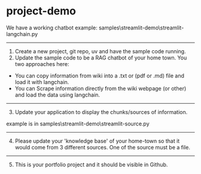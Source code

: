 # project-demo
We have a working chatbot example:
samples\streamlit-demo\streamlit-langchain.py

----------------------------------------------

1. Create a new project, git repo, uv and have the sample code running.
2. Update the sample code to be a RAG chatbot of your home town.
You two approaches here:
  - You can copy information from wiki into a .txt  or (pdf or .md) file and load it with langchain.
  - You can Scrape information directly from the wiki webpage (or other) and load the data using langchain.

-----------------------------------------------

3. Update your application to display the chunks/sources of information.

example is in samples\streamlit-demo\streamlit-source.py

-----------------------------------------------

4. Please update your 'knowledge base' of your home-town so that it would come from 3 different sources.
One of the source must be a file.

----------------------------------------------

5. This is your portfolio project and it should be visible in Github.

